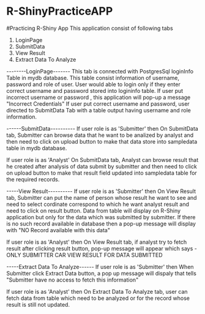 # R-ShinyPracticeAPP
#Practicing R-Shiny App
This application consist of following tabs
  1. LoginPage
  2. SubmitData
  3. View Result
  4. Extract Data To Analyze

--------LoginPage-------
This tab is connected with PostgresSql loginInfo Table in mydb database. This table consist information of username, password  and role of user.
User would able to login only if they enter correct username and password stored into logininfo table.
If user put incorrect username or password , this application will pop-up a message "Incorrect Credentials"
If user put correct username and password, user directed to SubmitData Tab with a table output having username and role information.

------SubmitData----------
If user role is as 'Submitter' then 
On SubmitData tab, Submitter can browse data that he want to be analized by analyst and then need to click on upload button to make that data store into sampledata table in mydb database.

If user role is as 'Analyst' 
On SubmitData tab, Analyst can browse result that he created after analysis of data submit by submitter and then need to click on upload button to make that result field updated into sampledata table for the required records.

-----View Result----------
If user role is as 'Submitter' then 
On View Result tab, Submitter can put the name of person whose result he want to see and need to select cordinate correspond to which he want analyst result and need to click on result button. Data from table will display on R-Shiny application but only for the data which was submitted by submitter.
If there is no such record available in database then a pop-up message will display with "NO Record available with this data"

If user role is as 'Analyst' then 
On View Result tab, if analyst try to fetch result after clicking result button, pop-up message will appear which says - ONLY SUBMITTER CAR VIEW RESULT FOR DATA SUBMITTED

-----Extract Data To Analyze------
If user role is as 'Submitter' then 
When Submitter click Extract Data button, a pop up message will dispaly that tells "Submitter have no access to fetch this information"

If user role is as 'Analyst' then 
On Extract Data To Analyze tab, user can fetch data from table which need to be analyzed or for the record whose result is still not updated.
